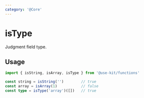 ```yaml
---
category: '@Core'
---
```


# isType

Judgment field type.

## Usage

```ts
import { isString, isArray, isType } from '@use-kit/functions'

const string = isString('')        // true
const array = isArray(1)           // false
const type = isType('array')([])   // true
```
